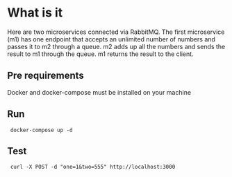# What is it
Here are two microservices connected via RabbitMQ. 
The first microservice (m1) has one endpoint that accepts an unlimited number of numbers and passes it to m2 through a queue. 
m2 adds up all the numbers and sends the result to m1 through the queue. 
m1 returns the result to the client.
## Pre requirements
Docker and docker-compose must be installed on your machine
## Run
```
 docker-compose up -d
``` 
## Test
```
 curl -X POST -d "one=1&two=555" http://localhost:3000 
``` 